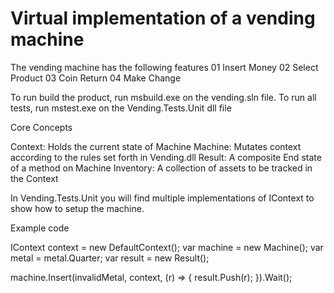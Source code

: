 # Virtual implementation of a vending machine

The vending machine has the following features
01 Insert Money
02 Select Product
03 Coin Return
04 Make Change

To run build the product, run msbuild.exe on the vending.sln file.
To run all tests, run mstest.exe on the Vending.Tests.Unit dll file

Core Concepts

Context:  Holds the current state of Machine
Machine:  Mutates context according to the rules set forth in Vending.dll
Result: A composite End state of a method on Machine
Inventory:  A collection of assets to be tracked in the Context

In Vending.Tests.Unit you will find multiple implementations of IContext to show how to setup the machine.

Example code

IContext context = new DefaultContext();
var machine = new Machine();
var metal = metal.Quarter;
var result = new Result();

machine.Insert(invalidMetal, context, (r) =>
{
    result.Push(r);
}).Wait();

